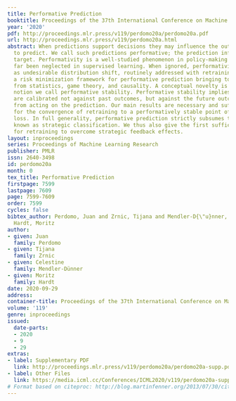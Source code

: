 ```yaml
---
title: Performative Prediction
booktitle: Proceedings of the 37th International Conference on Machine Learning
year: '2020'
pdf: http://proceedings.mlr.press/v119/perdomo20a/perdomo20a.pdf
url: http://proceedings.mlr.press/v119/perdomo20a.html
abstract: When predictions support decisions they may influence the outcome they aim
  to predict. We call such predictions performative; the prediction influences the
  target. Performativity is a well-studied phenomenon in policy-making that has so
  far been neglected in supervised learning. When ignored, performativity surfaces
  as undesirable distribution shift, routinely addressed with retraining. We develop
  a risk minimization framework for performative prediction bringing together concepts
  from statistics, game theory, and causality. A conceptual novelty is an equilibrium
  notion we call performative stability. Performative stability implies that the predictions
  are calibrated not against past outcomes, but against the future outcomes that manifest
  from acting on the prediction. Our main results are necessary and sufficient conditions
  for the convergence of retraining to a performatively stable point of nearly minimal
  loss. In full generality, performative prediction strictly subsumes the setting
  known as strategic classification. We thus also give the first sufficient conditions
  for retraining to overcome strategic feedback effects.
layout: inproceedings
series: Proceedings of Machine Learning Research
publisher: PMLR
issn: 2640-3498
id: perdomo20a
month: 0
tex_title: Performative Prediction
firstpage: 7599
lastpage: 7609
page: 7599-7609
order: 7599
cycles: false
bibtex_author: Perdomo, Juan and Zrnic, Tijana and Mendler-D{\"u}nner, Celestine and
  Hardt, Moritz
author:
- given: Juan
  family: Perdomo
- given: Tijana
  family: Zrnic
- given: Celestine
  family: Mendler-Dünner
- given: Moritz
  family: Hardt
date: 2020-09-29
address: 
container-title: Proceedings of the 37th International Conference on Machine Learning
volume: '119'
genre: inproceedings
issued:
  date-parts:
  - 2020
  - 9
  - 29
extras:
- label: Supplementary PDF
  link: http://proceedings.mlr.press/v119/perdomo20a/perdomo20a-supp.pdf
- label: Other Files
  link: https://media.icml.cc/Conferences/ICML2020/v119/perdomo20a-supp.zip
# Format based on citeproc: http://blog.martinfenner.org/2013/07/30/citeproc-yaml-for-bibliographies/
---
```


